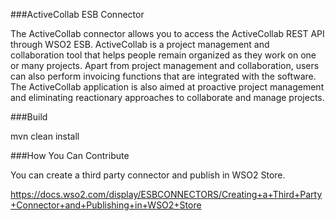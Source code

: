 ###ActiveCollab ESB Connector

The ActiveCollab connector allows you to access the ActiveCollab REST API through WSO2 ESB. ActiveCollab is a project management and collaboration tool that helps people remain organized as they work on one or many projects. Apart from project management and collaboration, users can also perform invoicing functions that are integrated with the software. The ActiveCollab application is also aimed at proactive project management and eliminating reactionary approaches to collaborate and manage projects.

###Build

mvn clean install

###How You Can Contribute

You can create a third party connector and publish in WSO2 Store.

https://docs.wso2.com/display/ESBCONNECTORS/Creating+a+Third+Party+Connector+and+Publishing+in+WSO2+Store